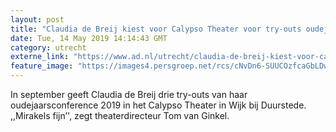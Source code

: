 ```yaml
---
layout: post
title: "Claudia de Breij kiest voor Calypso Theater voor try-outs oudejaarsconference"
date: Tue, 14 May 2019 14:14:43 GMT
category: utrecht
externe_link: "https://www.ad.nl/utrecht/claudia-de-breij-kiest-voor-calypso-theater-voor-try-outs-oudejaarsconference~a2abd14e/"
feature_image: "https://images4.persgroep.net/rcs/cNvDn6-SUUCOzfcaGbLDw2lYF9U/diocontent/138914215/_fitwidth/400/?appId=21791a8992982cd8da851550a453bd7f&quality=0.7"
---
```


In september geeft Claudia de Breij drie try-outs van haar oudejaarsconference 2019 in het Calypso Theater in Wijk bij Duurstede. ,,Mirakels fijn’', zegt theaterdirecteur Tom van Ginkel.

